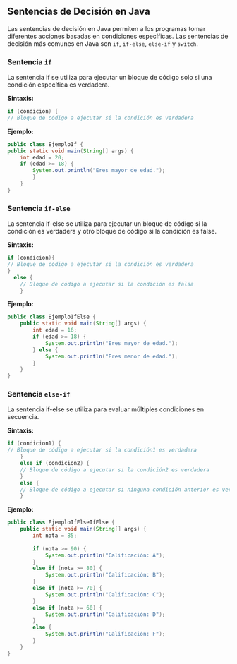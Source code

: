 ## Sentencias de Decisión en Java

Las sentencias de decisión en Java permiten a los programas tomar diferentes acciones
basadas en condiciones específicas. Las sentencias de decisión más comunes en Java son
`if`, `if-else`, `else-if` y `switch`.

### Sentencia `if`

La sentencia if se utiliza para ejecutar un bloque de código solo si una condición
específica es verdadera.

**Sintaxis:**

```java
if (condicion) {
// Bloque de código a ejecutar si la condición es verdadera
```

**Ejemplo:**

```java
public class EjemploIf {
public static void main(String[] args) {
    int edad = 20;
    if (edad >= 18) {
        System.out.println("Eres mayor de edad.");
        }
    }
}
```

### Sentencia `if-else`

La sentencia if-else se utiliza para ejecutar un bloque de código si la condición es
verdadera y otro bloque de código si la condición es false.

**Sintaxis:**

```java
if (condicion){
// Bloque de código a ejecutar si la condición es verdadera
}
  else {
    // Bloque de código a ejecutar si la condición es falsa
    }
```

**Ejemplo:**

```java
public class EjemploIfElse {
    public static void main(String[] args) {
        int edad = 16;
        if (edad >= 18) {
            System.out.println("Eres mayor de edad.");
        } else {
            System.out.println("Eres menor de edad.");
        }
    }
}
```

### Sentencia `else-if`

La sentencia if-else se utiliza para evaluar múltiples condiciones en secuencia.

**Sintaxis:**

```java
if (condicion1) {
// Bloque de código a ejecutar si la condición1 es verdadera
    } 
    else if (condicion2) {
    // Bloque de código a ejecutar si la condición2 es verdadera
    } 
    else {
    // Bloque de código a ejecutar si ninguna condición anterior es verdadera
    }
```

**Ejemplo:**

```java
public class EjemploIfElseIfElse {
    public static void main(String[] args) {
        int nota = 85;
        
        if (nota >= 90) {
            System.out.println("Calificación: A");
        } 
        else if (nota >= 80) {
            System.out.println("Calificación: B");
        } 
        else if (nota >= 70) {
            System.out.println("Calificación: C");
        } 
        else if (nota >= 60) {
            System.out.println("Calificación: D");
        } 
        else {
            System.out.println("Calificación: F");
        }
    }
}
```
